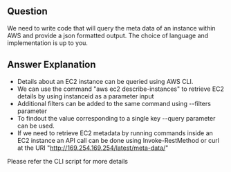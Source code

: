 Question
---------
We need to write code that will query the meta data of an instance within AWS and provide a json formatted output. The choice of language and implementation is up to you.

Answer Explanation
-------------------
* Details about an EC2 instance can be queried using AWS CLI. 
* We can use the command "aws ec2 describe-instances" to retrieve EC2 details by using instanceid as a parameter input
* Additional filters can be added to the same command using --filters parameter
* To findout the value corresponding to a single key --query parameter can be used.
* If we need to retrieve EC2 metadata by running commands inside an EC2 instance an API call can be done using Invoke-RestMethod or curl at the URI "http://169.254.169.254/latest/meta-data/"

Please refer the CLI script for more details

